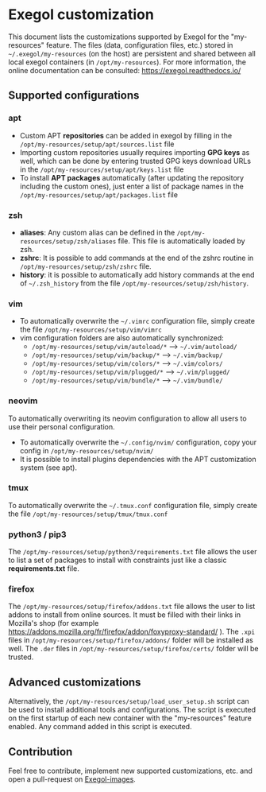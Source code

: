 # Exegol customization

This document lists the customizations supported by Exegol for the "my-resources" feature.
The files (data, configuration files, etc.) stored in `~/.exegol/my-resources` (on the host) are persistent and shared between all local exegol containers (in `/opt/my-resources`).
For more information, the online documentation can be consulted: https://exegol.readthedocs.io/


## Supported configurations

### apt

- Custom APT **repositories** can be added in exegol by filling in the `/opt/my-resources/setup/apt/sources.list` file
- Importing custom repositories usually requires importing **GPG keys** as well, which can be done by entering trusted GPG keys download URLs in the `/opt/my-resources/setup/apt/keys.list` file
- To install **APT packages** automatically (after updating the repository including the custom ones), just enter a list of package names in the `/opt/my-resources/setup/apt/packages.list` file

### zsh
- **aliases**: Any custom alias can be defined in the `/opt/my-resources/setup/zsh/aliases` file. This file is automatically loaded by zsh.
- **zshrc**: It is possible to add commands at the end of the zshrc routine in `/opt/my-resources/setup/zsh/zshrc` file.
- **history**: it is possible to automatically add history commands at the end of `~/.zsh_history` from the file `/opt/my-resources/setup/zsh/history`.

### vim

- To automatically overwrite the `~/.vimrc` configuration file, simply create the file `/opt/my-resources/setup/vim/vimrc`
- vim configuration folders are also automatically synchronized:
  - `/opt/my-resources/setup/vim/autoload/*` --> `~/.vim/autoload/`
  - `/opt/my-resources/setup/vim/backup/*` --> `~/.vim/backup/`
  - `/opt/my-resources/setup/vim/colors/*` --> `~/.vim/colors/`
  - `/opt/my-resources/setup/vim/plugged/*` --> `~/.vim/plugged/`
  - `/opt/my-resources/setup/vim/bundle/*` --> `~/.vim/bundle/`

### neovim
 To automatically overwriting its neovim configuration to allow all users to use their personal configuration. 
 
 - To automatically overwrite the `~/.config/nvim/` configuration, copy your config in `/opt/my-resources/setup/nvim/`
 - It is possible to install plugins dependencies with the APT customization system (see apt).

### tmux 

To automatically overwrite the `~/.tmux.conf` configuration file, simply create the file `/opt/my-resources/setup/tmux/tmux.conf`

### python3 / pip3

The `/opt/my-resources/setup/python3/requirements.txt` file allows the user to list a set of packages to install with constraints just like a classic **requirements.txt** file.

### firefox

The `/opt/my-resources/setup/firefox/addons.txt` file allows the user to list addons to install from online sources. It must be filled with their links in Mozilla's shop (for example https://addons.mozilla.org/fr/firefox/addon/foxyproxy-standard/ ).
The `.xpi` files in `/opt/my-resources/setup/firefox/addons/` folder will be installed as well.
The `.der` files in `/opt/my-resources/setup/firefox/certs/` folder will be trusted.

## Advanced customizations

Alternatively, the `/opt/my-resources/setup/load_user_setup.sh` script can be used to install additional tools and configurations.
The script is executed on the first startup of each new container with the "my-resources" feature enabled.
Any command added in this script is executed.

## Contribution
Feel free to contribute, implement new supported customizations, etc. and open a pull-request on [Exegol-images](https://github.com/ThePorgs/Exegol-images).
